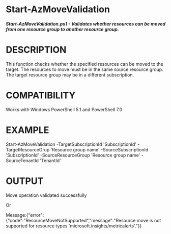 # Start-AzMoveValidation


#####   Start-AzMoveValidation.ps1 - Validates whether resources can be moved from one resource group to another resource group.

# DESCRIPTION
   This function checks whether the specified resources can be moved to the target. The resources to move must be in the same source resource group. The target resource group may be in a different subscription.

# COMPATIBILITY
   Works with Windows PowerShell 5.1 and PowerShell 7.0

# EXAMPLE
   Start-AzMoveValidation -TargetSubscriptionId 'SubscriptionId' -TargetResourceGrup 'Resource group name' -SourceSubscriptionId 'SubscriptionId' -SourceResourceGroup 'Resource group name' -SourceTenantId 'TenantId'

# OUTPUT
Move operation validated successfully

Or

Message:{"error":{"code":"ResourceMoveNotSupported","message":"Resource move is not supported for resource types 'microsoft.insights/metricalerts'."}}